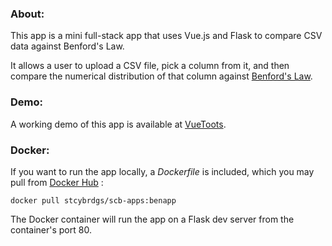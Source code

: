 ### About:

This app is a mini full-stack app that uses Vue.js and Flask to compare CSV data against Benford's Law.

It allows a user to upload a CSV file, pick a column from it, and then compare the numerical distribution of that column against [Benford's Law](https://en.wikipedia.org/wiki/Benford's_law).

### Demo:
A working demo of this app is available at [VueToots](http://www.vuetoots.com/).


### Docker:
If you want to run the app locally, a *Dockerfile* is included, which you may pull from [Docker Hub](https://hub.docker.com/r/stcybrdgs/scb-apps/tags) :

```
docker pull stcybrdgs/scb-apps:benapp
```

The Docker container will run the app on a Flask dev server from the container's port 80.
